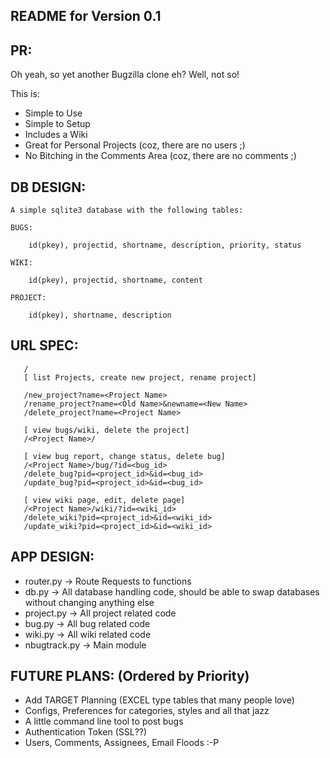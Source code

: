 
README for Version 0.1
----------------------

## PR: ##

Oh yeah, so yet another Bugzilla clone eh? Well, not so! 

This is:

* Simple to Use
* Simple to Setup
* Includes a Wiki
* Great for Personal Projects (coz, there are no users ;)
* No Bitching in the Comments Area (coz, there are no comments ;)
   

## DB DESIGN: ##

	A simple sqlite3 database with the following tables:
	  
	BUGS:

		id(pkey), projectid, shortname, description, priority, status

	WIKI:
	
		id(pkey), projectid, shortname, content 

	PROJECT:

		id(pkey), shortname, description


## URL SPEC: ##
       /
       [ list Projects, create new project, rename project]

       /new_project?name=<Project Name> 		
       /rename_project?name=<Old Name>&newname=<New Name>
       /delete_project?name=<Project Name>

       [ view bugs/wiki, delete the project] 
       /<Project Name>/				

       [ view bug report, change status, delete bug]
       /<Project Name>/bug/?id=<bug_id> 	
       /delete_bug?pid=<project_id>&id=<bug_id>	
       /update_bug?pid=<project_id>&id=<bug_id>   

       [ view wiki page, edit, delete page]
       /<Project Name>/wiki/?id=<wiki_id> 	       
       /delete_wiki?pid=<project_id>&id=<wiki_id>	
       /update_wiki?pid=<project_id>&id=<wiki_id>   


## APP DESIGN: ##

* router.py	-> Route Requests to functions
* db.py	  	-> All database handling code, should be able to
        	   swap databases without changing anything else
* project.py	-> All project related code 
* bug.py	-> All bug related code
* wiki.py	-> All wiki related code	
* nbugtrack.py	-> Main module	

## FUTURE PLANS: (Ordered by Priority) ##

* Add TARGET Planning (EXCEL type tables that many people love)
* Configs, Preferences for categories, styles and all that jazz
* A little command line tool to post bugs
* Authentication Token (SSL??)
* Users, Comments, Assignees, Email Floods :-P
